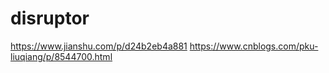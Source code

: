 
# disruptor


https://www.jianshu.com/p/d24b2eb4a881
https://www.cnblogs.com/pku-liuqiang/p/8544700.html
